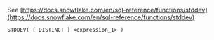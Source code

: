 See [https://docs.snowflake.com/en/sql-reference/functions/stddev](https://docs.snowflake.com/en/sql-reference/functions/stddev)
```
STDDEV( [ DISTINCT ] <expression_1> )
```
